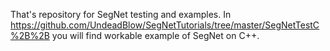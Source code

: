 That's repository for SegNet testing and examples.
In https://github.com/UndeadBlow/SegNetTutorials/tree/master/SegNetTestC%2B%2B you will find workable example of SegNet on C++.

